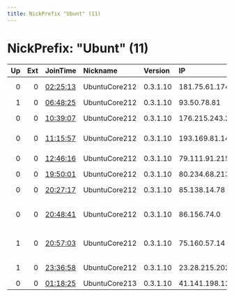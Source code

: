 ```yaml
---
title: NickPrefix "Ubunt" (11)
---
```


# NickPrefix: "Ubunt" (11)

|   Up |   Ext | JoinTime                                                                                            | Nickname      | Version   | IP              | AS                                  | CC   |   ORp |   Dirp | OS    | Contact   |   eFamMembers |
|-----:|------:|:----------------------------------------------------------------------------------------------------|:--------------|:----------|:----------------|:------------------------------------|:-----|------:|-------:|:------|:----------|--------------:|
|    0 |     0 | [02:25:13](https://metrics.torproject.org/rs.html#details/4D1B97DCB4C296B22A4E6B8F2E4FEB9ECB1AFB1F) | UbuntuCore212 | 0.3.1.10  | 181.75.61.174   | Telmex Servicios Empresariales S.A. | cl   | 43505 |      0 | Linux | None      |             1 |
|    1 |     0 | [06:48:25](https://metrics.torproject.org/rs.html#details/04B82952484DDCC85BCF99DD76338A70AD0264DC) | UbuntuCore212 | 0.3.1.10  | 93.50.78.81     | Fastweb                             | it   | 39493 |      0 | Linux | None      |             1 |
|    0 |     0 | [10:39:07](https://metrics.torproject.org/rs.html#details/1F09D96B5FFCFCA64FB77390A644C6FE97B12C58) | UbuntuCore212 | 0.3.1.10  | 176.215.243.208 | JSC ER-Telecom Holding              | ru   | 37289 |      0 | Linux | None      |             1 |
|    0 |     0 | [11:15:57](https://metrics.torproject.org/rs.html#details/08637BAD87D1E0472A10651838DFC1CC95C3322B) | UbuntuCore212 | 0.3.1.10  | 193.169.81.146  | PE Sukonnik Mukola Valeriyovuch     | ua   | 38501 |      0 | Linux | None      |             1 |
|    0 |     0 | [12:46:16](https://metrics.torproject.org/rs.html#details/32C89B40B59E3D325474D1407797A4A5A2DE17DA) | UbuntuCore212 | 0.3.1.10  | 79.111.91.215   | Net By Net Holding LLC              | ru   | 41529 |      0 | Linux | None      |             1 |
|    0 |     0 | [19:50:01](https://metrics.torproject.org/rs.html#details/32622DD5C3D9BBCAA598204676EE4C6D111EB61E) | UbuntuCore212 | 0.3.1.10  | 80.234.68.213   | Rostelecom                          | ru   | 44051 |      0 | Linux | None      |             1 |
|    0 |     0 | [20:27:17](https://metrics.torproject.org/rs.html#details/D0C745531C5D70A1EA81B5DFC88826CBB2622815) | UbuntuCore212 | 0.3.1.10  | 85.138.14.78    | Nos Comunicacoes, S.A.              | pt   | 33093 |      0 | Linux | None      |             1 |
|    0 |     0 | [20:48:41](https://metrics.torproject.org/rs.html#details/AB8F96BFE326E8C685C4C806BF6BA107C338BDE4) | UbuntuCore212 | 0.3.1.10  | 86.156.74.0     | British Telecommunications PLC      | gb   | 44198 |      0 | Linux | None      |             1 |
|    1 |     0 | [20:57:03](https://metrics.torproject.org/rs.html#details/1B6A2E0CB6447F38C3B7219D7B1087770BE0654B) | UbuntuCore212 | 0.3.1.10  | 75.160.57.14    | Qwest Communications Company, LLC   | us   | 33550 |      0 | Linux | None      |             1 |
|    1 |     0 | [23:36:58](https://metrics.torproject.org/rs.html#details/301C2FB7C21E0226AC4F03C421DF0C99DE5BDBCB) | UbuntuCore212 | 0.3.1.10  | 23.28.215.202   | WideOpenWest Finance LLC            | us   | 40105 |      0 | Linux | None      |             1 |
|    0 |     0 | [01:18:25](https://metrics.torproject.org/rs.html#details/F821F2ACF7FD07F7EB5C6D491EB53F8A3AF2D3A8) | UbuntuCore213 | 0.3.1.10  | 41.141.198.12   | MT-MPLS                             | ma   | 35162 |      0 | Linux | None      |             1 |
